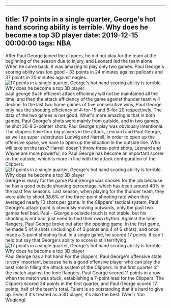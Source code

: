
---
title: 17 points in a single quarter, George's hot hand scoring ability is terrible. Why does he become a top 3D player
date: 2019-12-15 00:00:00
tags:  NBA
---
After Paul George joined the clippers, he did not play for the team at the beginning of the season due to injury, and Leonard led the team alone. When he came back, it was amazing to play only two games. Paul George's scoring ability was too good - 33 points in 24 minutes against pelicans and 37 points in 20 minutes against eagles.
![17 points in a single quarter, George's hot hand scoring ability is terrible. Why does he become a top 3D player](5c6a88ab23d446bd8ffcb13e7c44bf75.jpg)
paul george 
Such efficient attack efficiency will not be maintained all the time, and then the attack efficiency of the game against thunder team will decline. In the last two home games of five consecutive wins, Paul George only has the shooting efficiency of 4-for-15 and 6-for-20 respectively. The data of the two games is not good. What's more amazing is that in both games, Paul George's shots were mainly from outside, and in two games, he shot 26-9 3-pointer shots.
Paul George's play was obviously intentional.
The clippers have four big players in the attack, Leonard and Paul George, as well as super substitutes Ludwig and Harrell, in order to open up the offensive space, we have to open up the situation in the outside line. Who will take on the task? Harrell doesn't throw three-point shots, Leonard and Wayne are more powerful, so Paul George has become an important scorer on the outside, which is more in line with the attack configuration of the Clippers.
![17 points in a single quarter, George's hot hand scoring ability is terrible. Why does he become a top 3D player](b88fb4f6dad74c5587bbedf48809994c.jpg)
George is ready for the game
Paul George was chosen for the job because he has a good outside shooting percentage, which has been around 40% in the past few seasons. Last season, when playing for the thunder team, they were able to shoot 38.6% of the three-point shooting rate when they averaged nearly 10 shots per game. In the Clippers' tactical system, Paul George's attack point is obviously moving outwards, only the past two games feel bad.
Paul - George's outside touch is not stable, but his shooting is not bad, just need to find their own rhythm. Against the lone Rangers, Paul George broke out after the opening game. In the first game, he made 5 of 9 shots (including 6 of 3 points and 4 of 6 shots), and once made a 3-point shooting foul. In a single game, he scored 17 points. It can't help but say that George's ability to score is still terrifying.
![17 points in a single quarter, George's hot hand scoring ability is terrible. Why does he become a top 3D player](807150dbcd6846298f7b7a3a0e244d83.jpg)
Paul George has a hot hand
For the clippers, Paul George's offensive state is very important, because he is a good offensive player who can play the best role in filling the attack system of the Clippers. In the first quarter of the match against the lone Rangers, Paul George scored 11 points in a row when the match was stuck, establishing a 7-point lead for the Clippers. The Clippers scored 34 points in the first quarter, and Paul George scored 17 points, half of the team's total.
Talent is so outstanding that it's hard to give up. Even if it's treated as a 3D player, it's also the best.
(Wen / Yan Wuqiang)